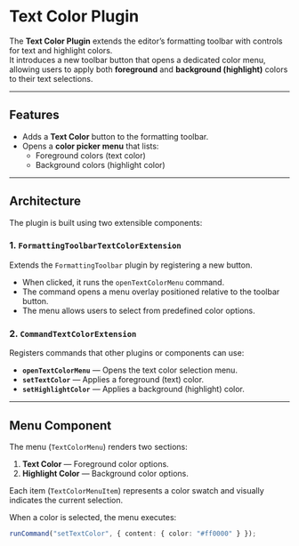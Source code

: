 # Text Color Plugin

The **Text Color Plugin** extends the editor’s formatting toolbar with controls for text and highlight colors.  
It introduces a new toolbar button that opens a dedicated color menu, allowing users to apply both **foreground** and **background (highlight)** colors to their text selections.

---

## Features

- Adds a **Text Color** button to the formatting toolbar.
- Opens a **color picker menu** that lists:
  - Foreground colors (text color)
  - Background colors (highlight color)

---

## Architecture

The plugin is built using two extensible components:

### 1. `FormattingToolbarTextColorExtension`
Extends the `FormattingToolbar` plugin by registering a new button.
- When clicked, it runs the `openTextColorMenu` command.
- The command opens a menu overlay positioned relative to the toolbar button.
- The menu allows users to select from predefined color options.

### 2. `CommandTextColorExtension`
Registers commands that other plugins or components can use:
- **`openTextColorMenu`** — Opens the text color selection menu.
- **`setTextColor`** — Applies a foreground (text) color.
- **`setHighlightColor`** — Applies a background (highlight) color.

---

## Menu Component

The menu (`TextColorMenu`) renders two sections:
1. **Text Color** — Foreground color options.
2. **Highlight Color** — Background color options.

Each item (`TextColorMenuItem`) represents a color swatch and visually indicates the current selection.

When a color is selected, the menu executes:
```ts
runCommand("setTextColor", { content: { color: "#ff0000" } });